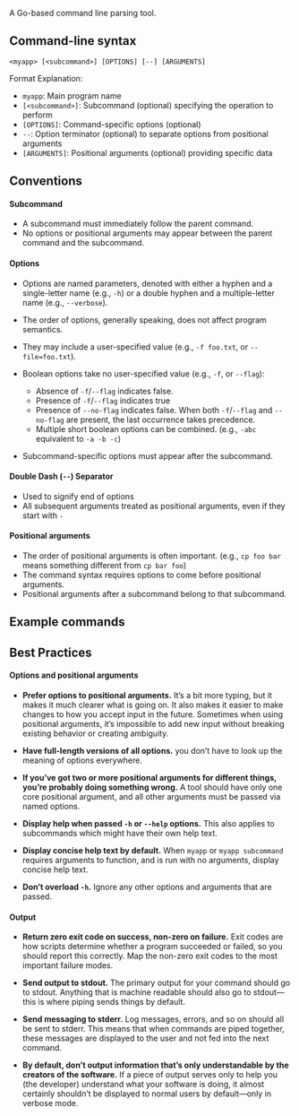 A Go-based command line parsing tool.

## Command-line syntax

    <myapp> [<subcommand>] [OPTIONS] [--] [ARGUMENTS]

Format Explanation:

- `myapp`: Main program name
- `[<subcommand>]`: Subcommand (optional) specifying the operation to perform
- `[OPTIONS]`: Command-specific options (optional)
- `--`: Option terminator (optional) to separate options from positional arguments
- `[ARGUMENTS]`: Positional arguments (optional) providing specific data

## Conventions

#### Subcommand

- A subcommand must immediately follow the parent command.
- No options or positional arguments may appear between the parent command and the subcommand.

#### Options

- Options are named parameters, denoted with either a hyphen and a single-letter name (e.g., `-h`) or a double hyphen
  and a multiple-letter name (e.g., `--verbose`).
- The order of options, generally speaking, does not affect program semantics.
- They may include a user-specified value (e.g., `-f foo.txt`, or `--file=foo.txt`).
- Boolean options take no user-specified value (e.g., `-f`, or `--flag`):

    - Absence of `-f`/`--flag` indicates false.
    - Presence of `-f`/`--flag` indicates true
    - Presence of `--no-flag` indicates false. When both `-f`/`--flag` and `--no-flag` are present, the last occurrence
      takes precedence.
    - Multiple short boolean options can be combined. (e.g., `-abc` equivalent to `-a -b -c`)

- Subcommand-specific options must appear after the subcommand.

#### Double Dash (`--`) Separator

- Used to signify end of options
- All subsequent arguments treated as positional arguments, even if they start with `-`

#### Positional arguments

- The order of positional arguments is often important. (e.g., `cp foo bar` means something different from `cp bar foo`)
- The command syntax requires options to come before positional arguments.
- Positional arguments after a subcommand belong to that subcommand.

## Example commands


## Best Practices

#### Options and positional arguments

- **Prefer options to positional arguments.** It’s a bit more typing, but it makes it much clearer what is going on. It
  also makes it easier to make changes to how you accept input in the future. Sometimes when using positional arguments,
  it’s impossible to add new input without breaking existing behavior or creating ambiguity.

- **Have full-length versions of all options.** you don’t have to look up the meaning of options everywhere.

- **If you’ve got two or more positional arguments for different things, you’re probably doing something wrong.** A tool
  should have only one core positional argument, and all other arguments must be passed via named options.

- **Display help when passed `-h` or `--help` options.** This also applies to subcommands which might have their own help
  text.

- **Display concise help text by default.** When `myapp` or `myapp subcommand` requires arguments to function, and is run
  with no arguments, display concise help text.

- **Don’t overload `-h`.** Ignore any other options and arguments that are passed.

#### Output

- **Return zero exit code on success, non-zero on failure.** Exit codes are how scripts determine whether a program
  succeeded or failed, so you should report this correctly. Map the non-zero exit codes to the most important failure
  modes.

- **Send output to stdout.** The primary output for your command should go to stdout. Anything that is machine readable
  should also go to stdout—this is where piping sends things by default.

- **Send messaging to stderr.** Log messages, errors, and so on should all be sent to stderr. This means that when
  commands are piped together, these messages are displayed to the user and not fed into the next command.

- **By default, don’t output information that’s only understandable by the creators of the software.** If a piece of
  output serves only to help you (the developer) understand what your software is doing, it almost certainly shouldn’t
  be displayed to normal users by default—only in verbose mode.